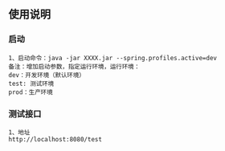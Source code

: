 ## 使用说明

### 启动
```
1、启动命令：java -jar XXXX.jar --spring.profiles.active=dev
备注：增加启动参数，指定运行环境，运行环境：
dev：开发环境（默认环境）
test: 测试环境
prod：生产环境

```

### 测试接口
```
1、地址
http://localhost:8080/test
```